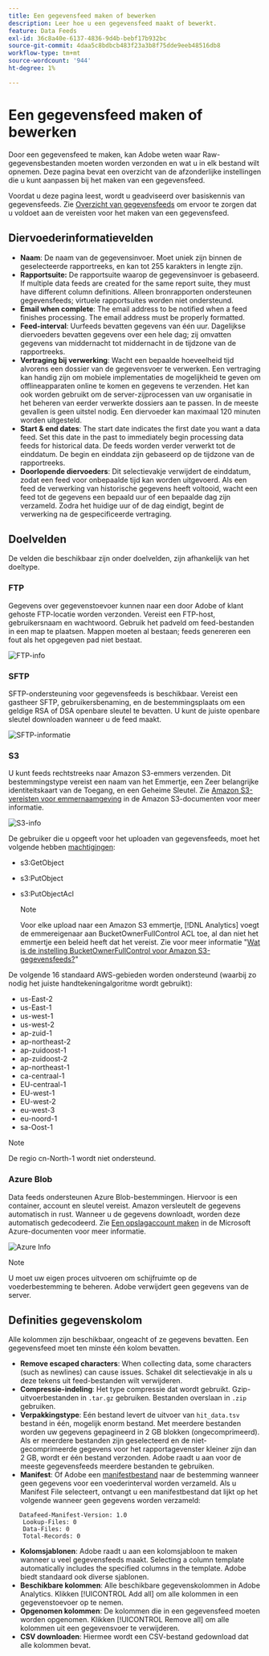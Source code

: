 ```yaml
---
title: Een gegevensfeed maken of bewerken
description: Leer hoe u een gegevensfeed maakt of bewerkt.
feature: Data Feeds
exl-id: 36c8a40e-6137-4836-9d4b-bebf17b932bc
source-git-commit: 4daa5c8bdbcb483f23a3b8f75dde9eeb48516db8
workflow-type: tm+mt
source-wordcount: '944'
ht-degree: 1%

---
```


# Een gegevensfeed maken of bewerken

Door een gegevensfeed te maken, kan Adobe weten waar Raw-gegevensbestanden moeten worden verzonden en wat u in elk bestand wilt opnemen. Deze pagina bevat een overzicht van de afzonderlijke instellingen die u kunt aanpassen bij het maken van een gegevensfeed.

Voordat u deze pagina leest, wordt u geadviseerd over basiskennis van gegevensfeeds. Zie [Overzicht van gegevensfeeds](data-feed-overview.md) om ervoor te zorgen dat u voldoet aan de vereisten voor het maken van een gegevensfeed.

## Diervoederinformatievelden

* **Naam**: De naam van de gegevensinvoer. Moet uniek zijn binnen de geselecteerde rapportreeks, en kan tot 255 karakters in lengte zijn.
* **Rapportsuite:** De rapportsuite waarop de gegevensinvoer is gebaseerd. If multiple data feeds are created for the same report suite, they must have different column definitions. Alleen bronrapporten ondersteunen gegevensfeeds; virtuele rapportsuites worden niet ondersteund.
* **Email when complete**: The email address to be notified when a feed finishes processing. The email address must be properly formatted.
* **Feed-interval**: Uurfeeds bevatten gegevens van één uur. Dagelijkse diervoeders bevatten gegevens over een hele dag; zij omvatten gegevens van middernacht tot middernacht in de tijdzone van de rapportreeks.
* **Vertraging bij verwerking**: Wacht een bepaalde hoeveelheid tijd alvorens een dossier van de gegevensvoer te verwerken. Een vertraging kan handig zijn om mobiele implementaties de mogelijkheid te geven om offlineapparaten online te komen en gegevens te verzenden. Het kan ook worden gebruikt om de server-zijprocessen van uw organisatie in het beheren van eerder verwerkte dossiers aan te passen. In de meeste gevallen is geen uitstel nodig. Een diervoeder kan maximaal 120 minuten worden uitgesteld.
* **Start &amp; end dates**: The start date indicates the first date you want a data feed. Set this date in the past to immediately begin processing data feeds for historical data. De feeds worden verder verwerkt tot de einddatum. De begin en einddata zijn gebaseerd op de tijdzone van de rapportreeks.
* **Doorlopende diervoeders**: Dit selectievakje verwijdert de einddatum, zodat een feed voor onbepaalde tijd kan worden uitgevoerd. Als een feed de verwerking van historische gegevens heeft voltooid, wacht een feed tot de gegevens een bepaald uur of een bepaalde dag zijn verzameld. Zodra het huidige uur of de dag eindigt, begint de verwerking na de gespecificeerde vertraging.

## Doelvelden

De velden die beschikbaar zijn onder doelvelden, zijn afhankelijk van het doeltype.

### FTP

Gegevens over gegevenstoevoer kunnen naar een door Adobe of klant gehoste FTP-locatie worden verzonden. Vereist een FTP-host, gebruikersnaam en wachtwoord. Gebruik het padveld om feed-bestanden in een map te plaatsen. Mappen moeten al bestaan; feeds genereren een fout als het opgegeven pad niet bestaat.

![FTP-info](assets/dest-ftp.jpg)

### SFTP

SFTP-ondersteuning voor gegevensfeeds is beschikbaar. Vereist een gastheer SFTP, gebruikersbenaming, en de bestemmingsplaats om een geldige RSA of DSA openbare sleutel te bevatten. U kunt de juiste openbare sleutel downloaden wanneer u de feed maakt.

![SFTP-informatie](assets/dest-sftp.jpg)

### S3

U kunt feeds rechtstreeks naar Amazon S3-emmers verzenden. Dit bestemmingstype vereist een naam van het Emmertje, een Zeer belangrijke identiteitskaart van de Toegang, en een Geheime Sleutel. Zie [Amazon S3-vereisten voor emmernaamgeving](https://docs.aws.amazon.com/awscloudtrail/latest/userguide/cloudtrail-s3-bucket-naming-requirements.html) in de Amazon S3-documenten voor meer informatie.

![S3-info](assets/dest-s3.jpg)

De gebruiker die u opgeeft voor het uploaden van gegevensfeeds, moet het volgende hebben [machtigingen](https://docs.aws.amazon.com/AmazonS3/latest/API/API_Operations_Amazon_Simple_Storage_Service.html):

* s3:GetObject
* s3:PutObject
* s3:PutObjectAcl

   >[!NOTE]
   >
   >Voor elke upload naar een Amazon S3 emmertje, [!DNL Analytics] voegt de emmereigenaar aan BucketOwnerFullControl ACL toe, al dan niet het emmertje een beleid heeft dat het vereist. Zie voor meer informatie &quot;[Wat is de instelling BucketOwnerFullControl voor Amazon S3-gegevensfeeds?](df-faq.md#BucketOwnerFullControl)&quot;

De volgende 16 standaard AWS-gebieden worden ondersteund (waarbij zo nodig het juiste handtekeningalgoritme wordt gebruikt):

* us-East-2
* us-East-1
* us-west-1
* us-west-2
* ap-zuid-1
* ap-northeast-2
* ap-zuidoost-1
* ap-zuidoost-2
* ap-northeast-1
* ca-centraal-1
* EU-centraal-1
* EU-west-1
* EU-west-2
* eu-west-3
* eu-noord-1
* sa-Oost-1

>[!NOTE]
>
>De regio cn-North-1 wordt niet ondersteund.

### Azure Blob

Data feeds ondersteunen Azure Blob-bestemmingen. Hiervoor is een container, account en sleutel vereist. Amazon versleutelt de gegevens automatisch in rust. Wanneer u de gegevens downloadt, worden deze automatisch gedecodeerd. Zie [Een opslagaccount maken](https://docs.microsoft.com/en-us/azure/storage/common/storage-quickstart-create-account?tabs=azure-portal#view-and-copy-storage-access-keys) in de Microsoft Azure-documenten voor meer informatie.

![Azure Info](assets/azure.png)

>[!NOTE]
>
>U moet uw eigen proces uitvoeren om schijfruimte op de voederbestemming te beheren. Adobe verwijdert geen gegevens van de server.

## Definities gegevenskolom

Alle kolommen zijn beschikbaar, ongeacht of ze gegevens bevatten. Een gegevensfeed moet ten minste één kolom bevatten.

* **Remove escaped characters**: When collecting data, some characters (such as newlines) can cause issues. Schakel dit selectievakje in als u deze tekens uit feed-bestanden wilt verwijderen.
* **Compressie-indeling**: Het type compressie dat wordt gebruikt. Gzip-uitvoerbestanden in `.tar.gz` gebruiken. Bestanden overslaan in `.zip` gebruiken.
* **Verpakkingstype**: Eén bestand levert de uitvoer van `hit_data.tsv` bestand in één, mogelijk enorm bestand. Met meerdere bestanden worden uw gegevens gepagineerd in 2 GB blokken (ongecomprimeerd). Als er meerdere bestanden zijn geselecteerd en de niet-gecomprimeerde gegevens voor het rapportagevenster kleiner zijn dan 2 GB, wordt er één bestand verzonden. Adobe raadt u aan voor de meeste gegevensfeeds meerdere bestanden te gebruiken.
* **Manifest**: Of Adobe een [manifestbestand](c-df-contents/datafeeds-contents.md#feed-manifest) naar de bestemming wanneer geen gegevens voor een voederinterval worden verzameld. Als u Manifest File selecteert, ontvangt u een manifestbestand dat lijkt op het volgende wanneer geen gegevens worden verzameld:

```text
   Datafeed-Manifest-Version: 1.0
    Lookup-Files: 0
    Data-Files: 0
    Total-Records: 0
```

* **Kolomsjablonen**: Adobe raadt u aan een kolomsjabloon te maken wanneer u veel gegevensfeeds maakt. Selecting a column template automatically includes the specified columns in the template. Adobe biedt standaard ook diverse sjablonen.
* **Beschikbare kolommen**: Alle beschikbare gegevenskolommen in Adobe Analytics. Klikken [!UICONTROL Add all] om alle kolommen in een gegevenstoevoer op te nemen.
* **Opgenomen kolommen**: De kolommen die in een gegevensfeed moeten worden opgenomen. Klikken [!UICONTROL Remove all] om alle kolommen uit een gegevensvoer te verwijderen.
* **CSV downloaden**: Hiermee wordt een CSV-bestand gedownload dat alle kolommen bevat.
